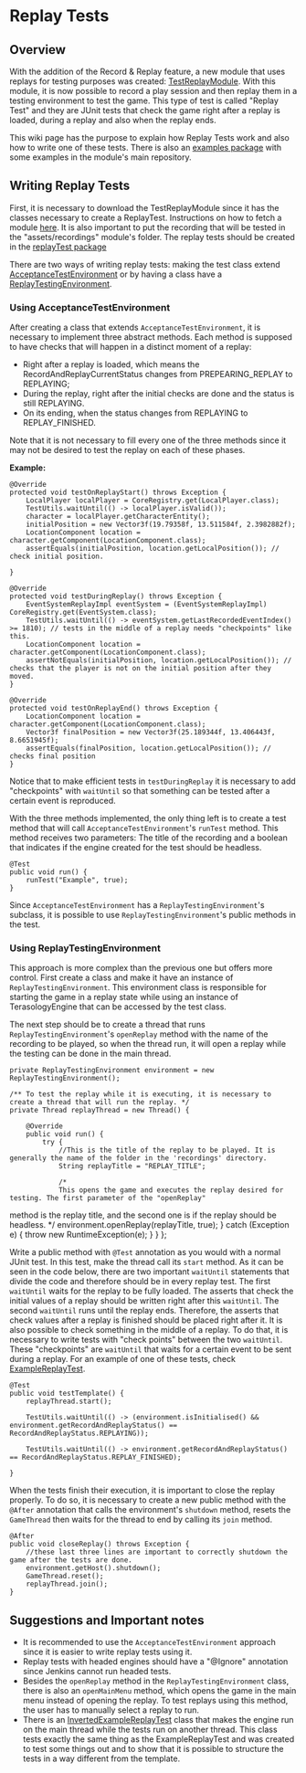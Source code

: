 # Replay Tests

## Overview

With the addition of the Record & Replay feature, a new module that uses replays for testing purposes was created: [TestReplayModule](https://github.com/Terasology/TestReplayModule). With this module, it is now possible to record a play session and then replay them in a testing environment to test the game. This type of test is called "Replay Test" and they 
 are JUnit tests that check the game right after a replay is loaded, during a replay and also when the replay ends.

This wiki page has the purpose to explain how Replay Tests work and also how to write one of these tests. There is also an [examples package](https://github.com/Terasology/TestReplayModule/blob/master/src/test/java/org/terasology/replayTests/examples) with some examples in the module's main repository.


## Writing Replay Tests

First, it is necessary to download the TestReplayModule since it has the classes necessary to create a ReplayTest. Instructions on how to fetch a module [here](https://github.com/MovingBlocks/Terasology/wiki/Developing-Modules). It is also important to put the recording that will be tested in the "assets/recordings" module's folder. The replay tests should be created in the [replayTest package](https://github.com/Terasology/TestReplayModule/blob/master/src/test/java/org/terasology/replayTests)

There are two ways of writing replay tests: making the test class extend [AcceptanceTestEnvironment](https://github.com/Terasology/TestReplayModule/blob/master/src/main/java/org/terasology/AcceptanceTestEnvironment.java) or by having a class have a [ReplayTestingEnvironment](https://github.com/Terasology/TestReplayModule/blob/master/src/main/java/org/terasology/ReplayTestingEnvironment.java).

### Using AcceptanceTestEnvironment

After creating a class that extends `AcceptanceTestEnvironment`, it is necessary to implement three abstract methods. Each method is supposed to have checks that will happen in a distinct moment of a replay:
- Right after a replay is loaded, which means the RecordAndReplayCurrentStatus changes from PREPEARING_REPLAY to REPLAYING;
- During the replay, right after the initial checks are done and the status is still REPLAYING.
- On its ending, when the status changes from REPLAYING to REPLAY_FINISHED.

Note that it is not necessary to fill every one of the three methods since it may not be desired to test the replay on each of these phases.

**Example:**


    @Override
    protected void testOnReplayStart() throws Exception {
        LocalPlayer localPlayer = CoreRegistry.get(LocalPlayer.class);
        TestUtils.waitUntil(() -> localPlayer.isValid());
        character = localPlayer.getCharacterEntity();
        initialPosition = new Vector3f(19.79358f, 13.511584f, 2.3982882f);
        LocationComponent location = character.getComponent(LocationComponent.class);
        assertEquals(initialPosition, location.getLocalPosition()); // check initial position.

    }

    @Override
    protected void testDuringReplay() throws Exception {
        EventSystemReplayImpl eventSystem = (EventSystemReplayImpl) CoreRegistry.get(EventSystem.class);
        TestUtils.waitUntil(() -> eventSystem.getLastRecordedEventIndex() >= 1810); // tests in the middle of a replay needs "checkpoints" like this.
        LocationComponent location = character.getComponent(LocationComponent.class);
        assertNotEquals(initialPosition, location.getLocalPosition()); // checks that the player is not on the initial position after they moved.
    }

    @Override
    protected void testOnReplayEnd() throws Exception {
        LocationComponent location = character.getComponent(LocationComponent.class);
        Vector3f finalPosition = new Vector3f(25.189344f, 13.406443f, 8.6651945f);
        assertEquals(finalPosition, location.getLocalPosition()); // checks final position
    }

Notice that to make efficient tests in `testDuringReplay` it is necessary to add "checkpoints" with `waitUntil` so that something can be tested after a certain event is reproduced.

With the three methods implemented, the only thing left is to create a test method that will call `AcceptanceTestEnvironment`'s `runTest` method. This method receives two parameters: The title of the recording and a boolean that indicates if the engine created for the test should be headless.


    @Test
    public void run() {
        runTest("Example", true);
    }

Since `AcceptanceTestEnvironment` has a `ReplayTestingEnvironment`'s subclass, it is possible to use `ReplayTestingEnvironment`'s public methods in the test.

### Using ReplayTestingEnvironment

This approach is more complex than the previous one but offers more control. First create a class and make it have an instance of `ReplayTestingEnvironment`. This environment class is responsible for starting the game in a replay state while using an instance of TerasologyEngine that can be accessed by the test class.

The next step should be to create a thread that runs `ReplayTestingEnvironment`'s `openReplay` method with the name of the recording to be played, so when the thread run, it will open a replay while the testing can be done in the main thread.


    private ReplayTestingEnvironment environment = new ReplayTestingEnvironment();
 
    /** To test the replay while it is executing, it is necessary to create a thread that will run the replay. */
    private Thread replayThread = new Thread() {

        @Override
        public void run() {
            try {
                //This is the title of the replay to be played. It is generally the name of the folder in the 'recordings' directory.
                String replayTitle = "REPLAY_TITLE";

                /*
                This opens the game and executes the replay desired for testing. The first parameter of the "openReplay" 
 method is the replay title,
                and the second one is if the replay should be headless.
                 */
                environment.openReplay(replayTitle, true);
            } catch (Exception e) {
                throw new RuntimeException(e);
            }
        }
    };


Write a public method with `@Test` annotation as you would with a normal JUnit test. In this test, make the thread call its `start` method. As it can be seen in the code below, there are two important `waitUntil` statements that divide the code and therefore should be in every replay test. The first `waitUntil` waits for the replay to be fully loaded. The asserts that check the initial values of a replay should be written right after this `waitUntil`. The second `waitUntil` runs until the replay ends. Therefore, the asserts that check values after a replay is finished should be placed right after it. It is also possible to check something in the middle of a replay. To do that, it is necessary to write tests with "check points" between the two `waitUntil`. These "checkpoints" are `waitUntil` that waits for a certain event to be sent during a replay. For an example of one of these tests, check [ExampleReplayTest](https://github.com/Terasology/TestReplayModule/blob/master/src/test/java/org/terasology/replayTests/examples/ExampleReplayTest).


    @Test
    public void testTemplate() {
        replayThread.start();

        TestUtils.waitUntil(() -> (environment.isInitialised() && environment.getRecordAndReplayStatus() == RecordAndReplayStatus.REPLAYING));

        TestUtils.waitUntil(() -> environment.getRecordAndReplayStatus() == RecordAndReplayStatus.REPLAY_FINISHED);
        
    }


When the tests finish their execution, it is important to close the replay properly. To do so, it is necessary to create a new public method with the `@After` annotation that calls the environment's `shutdown` method, resets the `GameThread` then waits for the thread to end by calling its `join` method.


    @After
    public void closeReplay() throws Exception {
        //these last three lines are important to correctly shutdown the game after the tests are done.
        environment.getHost().shutdown();
        GameThread.reset();
        replayThread.join();
    }


## Suggestions and Important notes

* It is recommended to use the `AcceptanceTestEnvironment` approach since it is easier to write replay tests using it.
* Replay tests with headed engines should have a "@Ignore" annotation since Jenkins cannot run headed tests.
* Besides the `openReplay` method in the `ReplayTestingEnvironment` class, there is also an `openMainMenu` method, which opens the game in the main menu instead of opening the replay. To test replays using this method, the user has to manually select a replay to run.
* There is an [InvertedExampleReplayTest](https://github.com/Terasology/TestReplayModule/blob/master/src/test/java/org/terasology/replayTests/examples/InvertedExampleReplayTest.java) class that makes the engine run on the main thread while the tests run on another thread. This class tests exactly the same thing as the ExampleReplayTest and was created to test some things out and to show that it is possible to structure the tests in a way different from the template.

